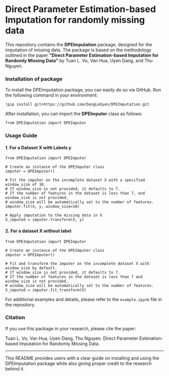 # Direct Parameter Estimation-based Imputation for randomly missing data
This repository contains the **DPEImputation** package, designed for the imputation of missing data. The package is based on the methodology outlined in the paper **"Direct Parameter Estimation-based Imputation for Randomly Missing Data"** by Tuan L. Vo, Van Hua, Uyen Dang, and Thu Nguyen.

### Installation of package
To install the DPEImputation package, you can easily do so via GitHub. Run the following command in your environment:

`!pip install git+https://github.com/DangLeUyen/DPEImputation.git`

After installation, you can import the **DPEImputer** class as follows:

`from DPEImputation import DPEImputer`

### Usage Guide

#### 1. For a Dataset X with Labels y

```
from DPEImputation import DPEImputer

# Create an instance of the DPEImputer class
imputer = DPEImputer()

# Fit the imputer on the incomplete dataset X with a specified window_size of 10.
# If window_size is not provided, it defaults to 7.
# If the number of features in the dataset is less than 7, and window_size is not provided,
# window_size will be automatically set to the number of features.
imputer.fit(X, y, window_size=10)

# Apply imputation to the missing data in X
X_imputed = imputer.transform(X, y)
```

#### 2. For a dataset X without label

```
from DPEImputation import DPEImputer

# Create an instance of the DPEImputer class
imputer = DPEImputer()

# Fit and transform the imputer on the incomplete dataset X with window_size by default.
# If window_size is not provided, it defaults to 7.
# If the number of features in the dataset is less than 7 and window_size is not provided,
# window_size will be automatically set to the number of features.
X_imputed = imputer.fit_transform(X)
```

For additional examples and details, please refer to the `example.ipynb` file in the repository.
### Citation
If you use this package in your research, please cite the paper:

Tuan L. Vo, Van Hua, Uyen Dang, Thu Nguyen. Direct Parameter Estimation-based Imputation for Randomly Missing Data.

-------------------------------
This README provides users with a clear guide on installing and using the DPEImputation package while also giving proper credit to the research behind it.

